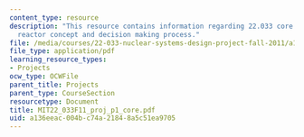 ```yaml
---
content_type: resource
description: "This resource contains information regarding 22.033 core group\u2014\
  reactor concept and decision making process."
file: /media/courses/22-033-nuclear-systems-design-project-fall-2011/a136eeac004bc74a21848a5c51ea9705_MIT22_033F11_proj_p1_core.pdf
file_type: application/pdf
learning_resource_types:
- Projects
ocw_type: OCWFile
parent_title: Projects
parent_type: CourseSection
resourcetype: Document
title: MIT22_033F11_proj_p1_core.pdf
uid: a136eeac-004b-c74a-2184-8a5c51ea9705
---
```

